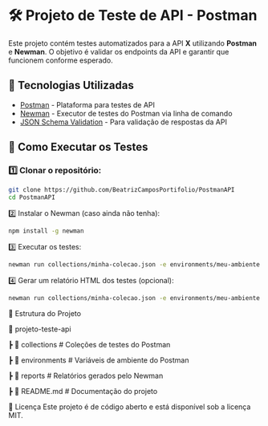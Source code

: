 # 🛠️ Projeto de Teste de API - Postman

Este projeto contém testes automatizados para a API **X** utilizando **Postman** e **Newman**. O objetivo é validar os endpoints da API e garantir que funcionem conforme esperado.

## 📌 Tecnologias Utilizadas
- [Postman](https://www.postman.com/) - Plataforma para testes de API  
- [Newman](https://www.npmjs.com/package/newman) - Executor de testes do Postman via linha de comando  
- [JSON Schema Validation](https://json-schema.org/) - Para validação de respostas da API  

## 🚀 Como Executar os Testes
### 1️⃣ Clonar o repositório:

```sh
git clone https://github.com/BeatrizCamposPortifolio/PostmanAPI
cd PostmanAPI
```

2️⃣ Instalar o Newman (caso ainda não tenha):
```sh
npm install -g newman
```

3️⃣ Executar os testes:
```sh
newman run collections/minha-colecao.json -e environments/meu-ambiente.json
```

4️⃣ Gerar um relatório HTML dos testes (opcional):
```sh
newman run collections/minha-colecao.json -e environments/meu-ambiente.json -r html --reporter-html-export reports/relatorio.html
```


📂 Estrutura do Projeto


📁 projeto-teste-api

 ┣ 📂 collections       # Coleções de testes do Postman
 
 ┣ 📂 environments      # Variáveis de ambiente do Postman
 
 ┣ 📂 reports           # Relatórios gerados pelo Newman
 
 ┣ 📜 README.md         # Documentação do projeto
 

📄 Licença
Este projeto é de código aberto e está disponível sob a licença MIT.


